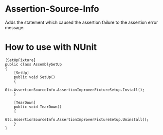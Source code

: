 # Assertion-Source-Info
Adds the statement which caused the assertion failure to the assertion error message.

# How to use with NUnit
```
[SetUpFixture]
public class AssemblySetUp
{
	[SetUp]
	public void SetUp()
	{
		Gtc.AssertionSourceInfo.AssertionImproverFixtureSetup.Install();
	}
	
	[TearDown]
	public void TearDown()
	{
		Gtc.AssertionSourceInfo.AssertionImproverFixtureSetup.Uninstall();
	}
}
```
